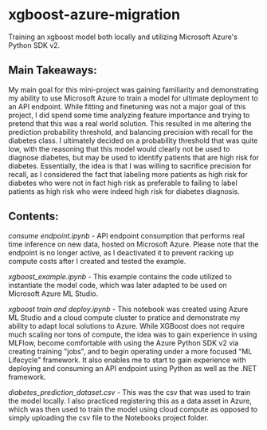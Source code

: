 # xgboost-azure-migration
 Training an xgboost model both locally and utilizing Microsoft Azure's Python SDK v2.  

## Main Takeaways:  

My main goal for this mini-project was gaining familiarity and demonstrating my ability to use Microsoft Azure to train a model for ultimate deployment to an API endpoint.  While fitting and finetuning was not a major goal of this project, I did spend some time analyzing feature importance and trying to pretend that this was a real world solution.  This resulted in me altering the prediction probability threshold, and balancing precision with recall for the diabetes class.  I ultimately decided on a probability threshold that was quite low, with the reasoning that this model would clearly not be used to diagnose diabetes, but may be used to identify patients that are high risk for diabetes.  Essentially, the idea is that I was willing to sacrifice precision for recall, as I considered the fact that labeling more patients as high risk for diabetes who were not in fact high risk as preferable to failing to label patients as high risk who were indeed high risk for diabetes diagnosis.  

## Contents:  

*consume endpoint.ipynb* - API endpoint consumption that performs real time inference on new data, hosted on Microsoft Azure.  Please note that the endpoint is no longer active, as I deactivated it to prevent racking up compute costs after I created and tested the example.  

*xgboost_example.ipynb* - This example contains the code utilized to instantiate the model code, which was later adapted to be used on Microsoft Azure ML Studio.  

*xgboost train and deploy.ipynb* - This notebook was created using Azure ML Studio and a cloud compute cluster to pratice and demonstrate my ability to adapt local solutions to Azure.  While XGBoost does not require much scaling nor tons of compute, the idea was to gain experience in using MLFlow, become comfortable with using the Azure Python SDK v2 via creating training "jobs", and to begin operating under a more focused "ML Lifecycle" framework.  It also enables me to start to gain experience with deploying and consuming an API endpoint using Python as well as the .NET framework.  

*diabetes_prediction_dataset.csv* - This was the csv that was used to train the model locally.  I also practiced registering this as a data asset in Azure, which was then used to train the model using cloud compute as opposed to simply uploading the csv file to the Notebooks project folder.  
